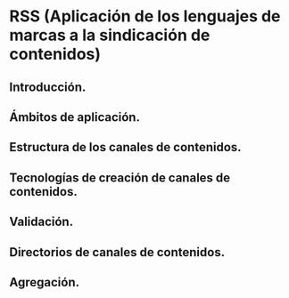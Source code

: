 # RSS (Aplicación de los lenguajes de marcas a la sindicación de contenidos)

## Introducción.

## Ámbitos de aplicación.

## Estructura de los canales de contenidos.

## Tecnologías de creación de canales de contenidos.

## Validación.

## Directorios de canales de contenidos.

## Agregación.
